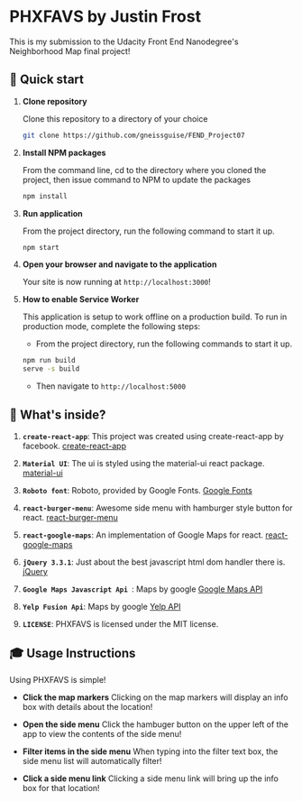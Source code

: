 #  PHXFAVS by Justin Frost

This is my submission to the Udacity Front End Nanodegree's Neighborhood Map final project!

## 🚀 Quick start

1.  **Clone repository**

    Clone this repository to a directory of your choice

    ```sh
    git clone https://github.com/gneissguise/FEND_Project07
    ```

2.  **Install NPM packages**

    From the command line, cd to the directory where you cloned the project,
    then issue command to NPM to update the packages

    ```sh
    npm install
    ```

3.  **Run application**

    From the project directory, run the following command to start it up.

    ```sh
    npm start
    ```

4.  **Open your browser and navigate to the application**

    Your site is now running at `http://localhost:3000`!

5.  **How to enable Service Worker**

    This application is setup to work offline on a production build.  To run in production mode, complete the following steps:
    - From the project directory, run the following commands to start it up.
    ```sh
    npm run build
    serve -s build
    ```
    - Then navigate to `http://localhost:5000`

## 🧐 What's inside?

  1.  **`create-react-app`**: This project was created using create-react-app by facebook.
  [create-react-app](https://github.com/facebook/create-react-app)  

  2.  **`Material UI`**: The ui is styled using the material-ui react package. [material-ui](https://material-ui.com/)

  3.  **`Roboto font`**: Roboto, provided by Google Fonts. [Google Fonts](https://fonts.google.com/)

  4.  **`react-burger-menu`**: Awesome side menu with hamburger style button for react. [react-burger-menu](https://github.com/negomi/react-burger-menu)

  5.  **`react-google-maps`**: An implementation of Google Maps for react. [react-google-maps](https://github.com/tomchentw/react-google-maps)

  6.  **`jQuery 3.3.1`**: Just about the best javascript html dom handler there is. [jQuery](https://jquery.com/)

  7.  **`Google Maps Javascript Api `**: Maps by google [Google Maps API](https://developers.google.com/maps/documentation/javascript/tutorial)

  8.  **`Yelp Fusion Api`**: Maps by google [Yelp API](https://www.yelp.com/developers/documentation/v3/get_started)

  9.  **`LICENSE`**: PHXFAVS is licensed under the MIT license.

## 🎓 Usage Instructions

Using PHXFAVS is simple!

-   **Click the map markers** Clicking on the map markers will display an info box with details about the location!

-   **Open the side menu** Click the hambuger button on the upper left of the app to view the contents of the side menu!

-   **Filter items in the side menu** When typing into the filter text box, the side menu list will automatically filter!

-   **Click a side menu link** Clicking a side menu link will bring up the info box for that location!
